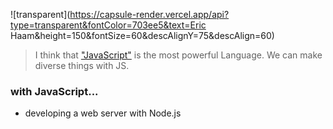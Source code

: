 ![transparent](https://capsule-render.vercel.app/api?type=transparent&fontColor=703ee5&text=Eric Haam&height=150&fontSize=60&descAlignY=75&descAlign=60)

> I think that ["JavaScript"](https://haaam.notion.site/JavaScript-e817b10b047d4566b1c263e692251bb1) is the most powerful Language.
We can make diverse things with JS.

### with JavaScript...
- developing a web server with Node.js
